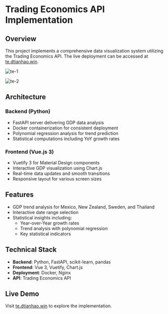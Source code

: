 # Trading Economics API Implementation

## Overview
This project implements a comprehensive data visualization system utilizing the Trading Economics API. The live deployment can be accessed at [te.dtianhao.win](https://te.dtianhao.win).

![te-1](https://github.com/user-attachments/assets/95752c4b-5ac7-4ab3-bb40-f596dbb646d1)

![te-2](https://github.com/user-attachments/assets/1bc6e18e-5da6-4b7f-9794-d7ad08be0489)


## Architecture

### Backend (Python)
- FastAPI server delivering GDP data analysis
- Docker containerization for consistent deployment
- Polynomial regression analysis for trend prediction
- Statistical computations including YoY growth rates

### Frontend (Vue.js 3)
- Vuetify 3 for Material Design components
- Interactive GDP visualization using Chart.js
- Real-time data updates and smooth transitions
- Responsive layout for various screen sizes

## Features
- GDP trend analysis for Mexico, New Zealand, Sweden, and Thailand
- Interactive date range selection
- Statistical insights including:
    - Year-over-Year growth rates
    - Trend analysis with polynomial regression
    - Key statistical indicators

## Technical Stack
- **Backend**: Python, FastAPI, scikit-learn, pandas
- **Frontend**: Vue 3, Vuetify, Chart.js
- **Deployment**: Docker, Nginx
- **API**: Trading Economics API

## Live Demo
Visit [te.dtianhao.win](https://te.dtianhao.win) to explore the implementation.
